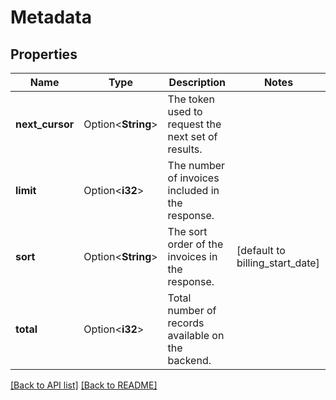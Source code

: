 # Metadata

## Properties

Name | Type | Description | Notes
------------ | ------------- | ------------- | -------------
**next_cursor** | Option<**String**> | The token used to request the next set of results. | 
**limit** | Option<**i32**> | The number of invoices included in the response. | 
**sort** | Option<**String**> | The sort order of the invoices in the response. | [default to billing_start_date]
**total** | Option<**i32**> | Total number of records available on the backend. | 

[[Back to API list]](../README.md#documentation-for-api-endpoints) [[Back to README]](../README.md)


